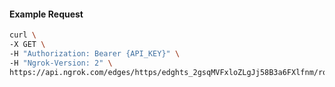 <!-- Code generated for API Clients. DO NOT EDIT. -->

#### Example Request

```bash
curl \
-X GET \
-H "Authorization: Bearer {API_KEY}" \
-H "Ngrok-Version: 2" \
https://api.ngrok.com/edges/https/edghts_2gsqMVFxloZLgJj58B3a6FXlfnm/routes/edghtsrt_2gsqMWaFg0yVM5i0WT1EoufnRX9/oidc
```
